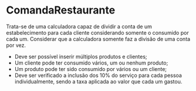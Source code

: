# ComandaRestaurante

Trata-se de uma calculadora capaz de dividir a conta de um estabelecimento
para cada cliente considerando somente o consumido por cada um. Considerar que a
calculadora somente faz a divisão de uma conta por vez.
- Deve ser possível inserir múltiplos produtos e clientes;
- Um cliente pode ter consumido vários, um ou nenhum produto;
- Um produto pode ter sido consumido por vários ou um cliente;
- Deve ser verificado a inclusão dos 10% do serviço para cada pessoa individualmente,
sendo a taxa aplicada ao valor que cada um gastou.
